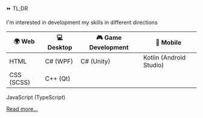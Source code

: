 ⏩ TL;DR

I'm interested in development my skills in different directions

🌍 Web  | 💻 Desktop | 🎮 Game Development | 📱 Mobile
------------- | -------------|------------- | -------------
HTML  | C# (WPF) | C# (Unity) | Kotlin (Android Studio)
CSS (SCSS)  | C++ (Qt)
JavaScript (TypeScript)

[Read more...](https://github.com/Yota002/Yota002/blob/master/DETAILED.md)
